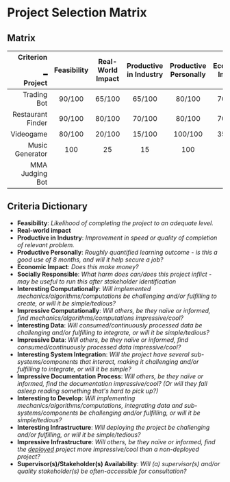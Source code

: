 # Project Selection Matrix

## Matrix

|Criterion<br><br>━<br>Project| Feasibility | Real-World Impact | Productive<br>in Industry | Productive<br>Personally | Economic<br>Impact | Socially<br>Responsible | Interesting<br>Computationally | Impressive<br>Computationally | Interesting<br>Data | Impressive<br>Data | Interesting System<br>Integration | Impressive<br>Documentation<br>Process | Interesting<br>to Develop | Interesting<br>Infrastructure | Impressive<br>Infrastructure | Supervisor(s)/<br>Stakeholder(s)<br>Availability |
|---:|:---:|:---:|:---:|:---:|:---:|:---:|:---:|:---:|:---:|:---:|:---:|:---:|:---:|:---:|:---:|:---:|
| Trading Bot |90/100  |65/100  |65/100  |80/100  |70/100  |50/100  |75/100  |65/100  |40/100  |80/100  |95/100  |60/100  |80/100  |70/100  |70/100  |100/100  |
| Restaurant Finder |90/100  |80/100  |70/100  |80/100  |70/100  |90/100  |65/100  |70/100  |80/100  |70/100  |80/100  |70/100  |80/100  |70/100  |70/100  |80/100  |
| Videogame | 80/100 | 20/100 | 15/100 | 100/100 | 35/100 | 100/100 | 80/100 | 80/100 | 70/100 | 40/100 | 90/100 | 30/100 | 100/100 | 15/100 | 15/100 | 100/100 |
| Music Generator | 100 | 25 | 15 | 100 | 0 | 75 | 80 | 100 | 80 | 100 | 80 | 80 | 75 | 80 | 90 | 90 |
| MMA Judging Bot |  |  |  |  |  |  |  |  |  |  |  |  |  |  |  |  |

## Criteria Dictionary
* **Feasibility**: *Likelihood of completing the project to an adequate level.*
* **Real-world impact**
* **Productive in Industry**: *Improvement in speed or quality of completion of relevant problem.*
* **Productive Personally**: *Roughly quantified learning outcome - is this a good use of 8 months, and will it help secure a job?*
* **Economic Impact**: *Does this make money?*
* **Socially Responsible**: *What harm does can/does this project inflict - may be useful to run this after stakeholder identification*
* **Interesting Computationally**: *Will implemented mechanics/algorithms/computations be challenging and/or fulfilling to create, or will it be simple/tedious?*
* **Impressive Computationally**: *Will others, be they naïve or informed, find mechanics/algorithms/computations impressive/cool?*
* **Interesting Data**: *Will consumed/continuously processed data be challenging and/or fulfilling to integrate, or will it be simple/tedious?*
* **Impressive Data**: *Will others, be they naïve or informed, find consumed/continuously processed data impressive/cool?*
* **Interesting System Integration**: *Will the project have several sub-systems/components that interact, making it challenging and/or fulfilling to integrate, or will it be simple?*
* **Impressive Documentation Process**: *Will others, be they naïve or informed, find the documentation impressive/cool? (Or will they fall asleep reading something that's hard to pick up?)*
* **Interesting to Develop**: *Will implementing mechanics/algorithms/computations, integrating data and sub-systems/components be challenging and/or fulfilling, or will it be simple/tedious?*
* **Interesting Infrastructure**: *Will deploying the project be challenging and/or fulfilling, or will it be simple/tedious?*
* **Impressive Infrastructure**: *Will others, be they naïve or informed, find the <u>deployed</u> project more impressive/cool than a non-deployed project?*
* **Supervisor(s)/Stakeholder(s) Availability**: *Will (a) supervisor(s) and/or quality stakeholder(s) be often-accessible for consultation?*
